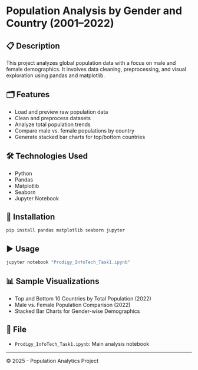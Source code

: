 # Population Analysis by Gender and Country (2001–2022)

## 📋 Description
This project analyzes global population data with a focus on male and female demographics. It involves data cleaning, preprocessing, and visual exploration using pandas and matplotlib.

## 🗂 Features
- Load and preview raw population data
- Clean and preprocess datasets
- Analyze total population trends
- Compare male vs. female populations by country
- Generate stacked bar charts for top/bottom countries

## 🛠 Technologies Used
- Python
- Pandas
- Matplotlib
- Seaborn
- Jupyter Notebook

## 🚀 Installation
```bash
pip install pandas matplotlib seaborn jupyter
```

## ▶️ Usage
```bash
jupyter notebook "Prodigy_InfoTech_Task1.ipynb"
```

## 📊 Sample Visualizations
- Top and Bottom 10 Countries by Total Population (2022)
- Male vs. Female Population Comparison (2022)
- Stacked Bar Charts for Gender-wise Demographics

## 📁 File
- `Prodigy_InfoTech_Task1.ipynb`: Main analysis notebook

---
© 2025 - Population Analytics Project
